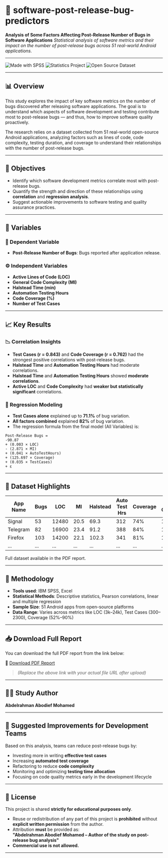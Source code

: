 # 📘 software-post-release-bug-predictors
**Analysis of Some Factors Affecting Post-Release Number of Bugs in Software Applications**
_Statistical analysis of software metrics and their impact on the number of post-release bugs across 51 real-world Android applications._

---

![Made with SPSS](https://img.shields.io/badge/Made%20With-SPSS-blueviolet?style=flat-square)
![Statistics Project](https://img.shields.io/badge/Type-Statistics%20Study-green?style=flat-square)
![Open Source Dataset](https://img.shields.io/badge/Data-Open%20Source-orange?style=flat-square)

---

## 📊 Overview

This study explores the impact of key software metrics on the number of bugs discovered after releasing software applications. The goal is to understand which aspects of software development and testing contribute most to post-release bugs — and thus, how to improve software quality proactively.

The research relies on a dataset collected from 51 real-world open-source Android applications, analyzing factors such as lines of code, code complexity, testing duration, and coverage to understand their relationships with the number of post-release bugs.

---

## 🎯 Objectives

- Identify which software development metrics correlate most with post-release bugs.
- Quantify the strength and direction of these relationships using **correlation** and **regression analysis**.
- Suggest actionable improvements to software testing and quality assurance practices.

---

## 🔬 Variables

### 🎯 Dependent Variable
- **Post-Release Number of Bugs**: Bugs reported after application release.

### ⚙️ Independent Variables
- **Active Lines of Code (LOC)**
- **General Code Complexity (MI)**
- **Halstead Time (min)**
- **Automation Testing Hours**
- **Code Coverage (%)**
- **Number of Test Cases**

---

## 📈 Key Results

### 📉 Correlation Insights
- **Test Cases (r = 0.843)** and **Code Coverage (r = 0.762)** had the strongest positive correlations with post-release bugs.
- **Halstead Time** and **Automation Testing Hours** had moderate correlations.
- **Halstead Time** and **Automation Testing Hours** showed **moderate correlations**.
- **Active LOC** and **Code Complexity** had **weaker but statistically significant** correlations.

### 🧮 Regression Modeling
- **Test Cases alone** explained up to **71.1%** of bug variation.
- **All factors combined** explained **82%** of bug variation.
- The regression formula from the final model (All Variables) is:
```
Post-Release Bugs = 
-90.87 
+ (0.003 × LOC) 
- (2.871 × MI) 
+ (0.041 × AutoTestHours) 
+ (125.697 × Coverage) 
+ (0.035 × TestCases) 
+ ε
```

---

## 📂 Dataset Highlights

| App Name          | Bugs | LOC   | MI   | Halstead | Auto Test Hrs | Coverage | Test Cases |
|------------------|------|-------|------|----------|----------------|----------|------------|
| Signal           | 53   | 12480 | 20.5 | 69.3     | 312            | 74%      | 1239       |
| Telegram         | 82   | 16900 | 23.4 | 91.2     | 388            | 84%      | 1484       |
| Firefox          | 103  | 14200 | 22.1 | 102.3    | 341            | 81%      | 1183       |
| ...              | ...  | ...   | ...  | ...      | ...            | ...      | ...        |

Full dataset available in the PDF report.

---

## 🧾 Methodology

- **Tools used**: IBM SPSS, Excel
- **Statistical Methods**: Descriptive statistics, Pearson correlations, linear and multiple regression
- **Sample Size**: 51 Android apps from open-source platforms
- **Data Range**: Varies across metrics like LOC (3k–24k), Test Cases (300–2300), Coverage (52%–90%)

---

## 📥 Download Full Report

You can download the full PDF report from the link below:

🔗 [Download PDF Report](https://github.com/Abdelrahman-AA/software-post-release-bug-predictors/blob/main/Analysis%20of%20some%20Factors%20Affecting%20Post-Release%20Number%20of%20Bugs%20in%20Software%20Applications.pdf)

> *(Replace the above link with your actual file URL after upload)*

---

## 🧑‍💻 Study Author

**Abdelrahman Abodief Mohamed**

---

## 📘 Suggested Improvements for Development Teams

Based on this analysis, teams can reduce post-release bugs by:

- Investing more in writing **effective test cases**
- Increasing **automated test coverage**
- Refactoring to reduce **code complexity**
- Monitoring and optimizing **testing time allocation**
- Focusing on code quality metrics early in the development lifecycle

---

## 📌 License

This project is shared **strictly for educational purposes only**.

- Reuse or redistribution of any part of this project is **prohibited** without **explicit written permission** from the author.
- Attribution **must** be provided as:  
**"Abdelrahman Abodief Mohamed – Author of the study on post-release bug analysis"**
- **Commercial use is not allowed.**

---
